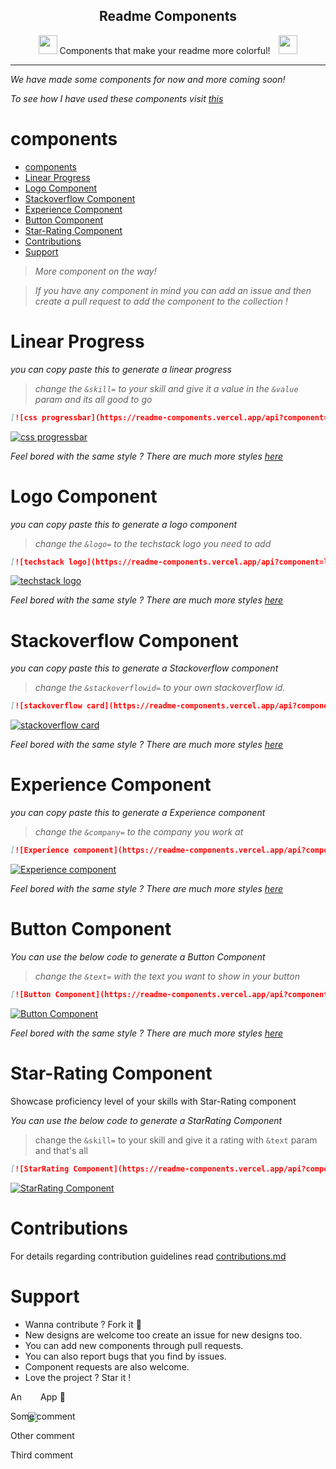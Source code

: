 <p align="center">
 <h2 align="center">Readme Components</h2>
 <p align="center"><img style="margin-bottom:-10px; height: 30px; width:30px;  " src="https://readme-components.vercel.app/api?component=logo&logo=react&fill=linear-gradient%2862deg%2C%20%238EC5FC%200%25%2C%20%23E0C3FC%20100%25%29%3B%0A&text=false&animation=spin"/>
 Components that make your readme more colorful!
<img style="margin-bottom:-10px; height: 30px; width:30px;  margin-left: 10px;" src="https://readme-components.vercel.app/api?component=logo&logo=react&fill=linear-gradient%2862deg%2C%20%238EC5FC%200%25%2C%20%23E0C3FC%20100%25%29%3B%0A&text=false&animation=spin"/></p>
</p>
<hr>

*We have made some components for now and more coming soon!*

*To see how I have used these components visit [this](https://github.com/liveonit)*
# components
- [components](#components)
- [Linear Progress](#linear-progress)
- [Logo Component](#logo-component)
- [Stackoverflow Component](#stackoverflow-component)
- [Experience Component](#experience-component)
- [Button Component](#button-component)
- [Star-Rating Component](#star-rating-component)
- [Contributions](#contributions)
- [Support](#support)


>*More component on the way!*

>*If you have any component in mind you can add an issue and then create a pull request to add the component to the collection !*

 # Linear Progress
 *you can copy paste this to generate a linear progress*

>*change the `&skill=` to your skill and give it a value in the `&value` param and its all good to go*

 ```md
 [![css progressbar](https://readme-components.vercel.app/api?component=linearprogress&skill=css&value=50)](https://github.com/liveonit/readme-components)
 ```
 [![css progressbar](https://readme-components.vercel.app/api?component=linearprogress&skill=css&value=50)](https://github.com/liveonit/readme-components)

 *Feel bored with the same style ? There are much more styles [here](https://github.com/liveonit/readme-components/blob/master/docs/linearProgress.md)*

 # Logo Component
 *you can copy paste this to generate a logo component*

>*change the `&logo=` to the techstack logo you need to add*

 ```md
 [![techstack logo](https://readme-components.vercel.app/api?component=logo&logo=react)](https://github.com/liveonit/readme-components)
 ```
 [![techstack logo](https://readme-components.vercel.app/api?component=logo&logo=react)](https://github.com/liveonit/readme-components)

 *Feel bored with the same style ? There are much more styles [here](https://github.com/liveonit/readme-components/blob/master/docs/logoComponent.md)*

 # Stackoverflow Component
 *you can copy paste this to generate a Stackoverflow component*

>*change the `&stackoverflowid=` to your own stackoverflow id.*

 ```md
 [![stackoverflow card](https://readme-components.vercel.app/api?component=stackoverflow&stackoverflowid=22656)](https://github.com/liveonit/readme-components)
 ```
 [![stackoverflow card](https://readme-components.vercel.app/api?component=stackoverflow&stackoverflowid=22656)](https://github.com/liveonit/readme-components)

 *Feel bored with the same style ? There are much more styles [here](https://github.com/liveonit/readme-components/blob/master/docs/stackoverflowCard.md)*

 # Experience Component
 *you can copy paste this to generate a Experience component*

>*change the `&company=` to the company you work at*

 ```md
 [![Experience component](https://readme-components.vercel.app/api?component=experience&company=freshworks)](https://github.com/liveonit/readme-components)
 ```
[![Experience component](https://readme-components.vercel.app/api?component=experience&company=freshworks)](https://github.com/liveonit/readme-components)

 *Feel bored with the same style ? There are much more styles [here](https://github.com/liveonit/readme-components/blob/master/docs/experienceComponent.md)*

 # Button Component
 *You can use the below code to generate a Button Component*

 >*change the `&text=` with the text you want to show in your button*

```md
[![Button Component](https://readme-components.vercel.app/api?component=button&text=ClickHere)](https://github.com/liveonit/readme-components)
```

[![Button Component](https://readme-components.vercel.app/api?component=button&text=ClickHere)](https://github.com/liveonit/readme-components)

*Feel bored with the same style ? There are much more styles [here](https://github.com/liveonit/readme-components/blob/master/docs/buttonComponent.md)*

# Star-Rating Component
Showcase proficiency level of your skills with Star-Rating component

_You can use the below code to generate a StarRating Component_

> change the `&skill=` to your skill and give it a rating with `&text` param and that's all

```md
[![StarRating Component](https://readme-components.vercel.app/api?component=star-rating&skill=css3&text=4)](https://github.com/liveonit/readme-components)
```

[![StarRating Component](https://readme-components.vercel.app/api?component=star-rating&skill=css3&text=4)](https://github.com/liveonit/readme-components)
 # Contributions
 For details regarding contribution guidelines read [contributions.md](https://github.com/liveonit/readme-components/blob/master/CONTRIBUTING.md)

 # Support
 - Wanna contribute ? Fork it :purple_heart:
 - New designs are welcome too create an issue for new designs too.
 - You can add new components through pull requests.
 - You can also report bugs that you find by issues.
 - Component requests are also welcome.
 - Love the project ? Star it !


An<a><img style="margin-bottom: -35px; margin-left: 10px;" src="https://readme-components.vercel.app/api?component=logo&logo=javascript&fill=linear-gradient%2862deg%2C%20%238EC5FC%200%25%2C%20%23E0C3FC%20100%25%29%3B%0A&text=false"/></a>
App :purple_heart:


Some comment

Other comment

Third comment
